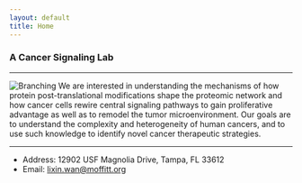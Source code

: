 ```yaml
---
layout: default
title: Home
---
```


###  A Cancer Signaling Lab
* * *
![Branching](pic/Moffitt-pano-exterior-with-bridge-for-print_300_gray-small.png)
We are interested in understanding the mechanisms of how protein post-translational modifications shape the proteomic network and how cancer cells rewire central signaling pathways to gain proliferative advantage as well as to remodel the tumor microenvironment. Our goals are to understand the complexity and heterogeneity of human cancers, and to use such knowledge to identify novel cancer therapeutic strategies.
* * *
- Address: 12902 USF Magnolia Drive, Tampa, FL 33612
- Email: lixin.wan@moffitt.org
